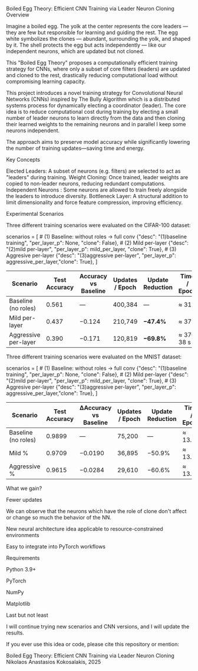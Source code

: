 Boiled Egg Theory: Efficient CNN Training via Leader Neuron Cloning
Overview

Imagine a boiled egg.
The yolk at the center represents the core leaders — they are few but responsible for learning and guiding the rest.
The egg white symbolizes the clones — abundant, surrounding the yolk, and shaped by it.
The shell protects the egg but acts independently — like our independent neurons, which are updated but not cloned.

This "Boiled Egg Theory" proposes a computationally efficient training strategy for CNNs, 
where only a subset of core filters (leaders) are updated and cloned to the rest, 
drastically reducing computational load without compromising learning capacity.

This project introduces a novel training strategy for Convolutional Neural Networks (CNNs) inspired by 
The Bully Algorithm which is a distributed systems process for dynamically electing a coordinator (leader). 
The core idea is to reduce computational cost during training by electing a small number of leader neurons to learn directly from the data 
and then cloning their learned weights to the remaining neurons and in parallel I keep some neurons independent.

The approach aims to preserve model accuracy while significantly lowering the number of training updates—saving time and energy.

Key Concepts

Elected Leaders: A subset of neurons (e.g. filters) are selected to act as "leaders" during training.
Weight Cloning: Once trained, leader weights are copied to non-leader neurons, reducing redundant computations.
Independent Neurons : Some neurons are allowed to train freely alongside the leaders to introduce diversity.
Bottleneck Layer: A structural addition to limit dimensionality and force feature compression, improving efficiency.

Experimental Scenarios

Three different training scenarios were evaluated on the CIFAR-100 dataset:

scenarios = [
    # (1) Baseline: without roles -> full conv
    {"desc": "(1)baseline training",      "per_layer_p": None,                "clone": False},
    # (2) Mild per-layer
    {"desc": "(2)mild per-layer",         "per_layer_p": mild_per_layer,      "clone": True},
    # (3) Aggresive per-layer
    {"desc": "(3)aggressive per-layer",   "per_layer_p": aggressive_per_layer,"clone": True},
]


| Scenario              | Test Accuracy |Accuracy vs Baseline | Updates / Epoch | Update Reduction | Time / Epoch |
|-----------------------|---------------|---------------------|-----------------|------------------|--------------|
| Baseline (no roles)   | 0.561         | —                   | 400,384         | —                | ≈ 31 s       |
| Mild per-layer        | 0.437         | −0.124              | 210,749         | **−47.4%**       | ≈ 37 s       |
| Aggressive per-layer  | 0.390         | −0.171              | 120,819         | **−69.8%**       | ≈ 37–38 s    |



Three different training scenarios were evaluated on the MNIST dataset:

scenarios = [
    # (1) Baseline: without roles -> full conv
    {"desc": "(1)baseline training",      "per_layer_p": None,                "clone": False},
    # (2) Mild per-layer
    {"desc": "(2)mild per-layer",         "per_layer_p": mild_per_layer,      "clone": True},
    # (3) Aggresive per-layer
    {"desc": "(3)aggressive per-layer",   "per_layer_p": aggressive_per_layer,"clone": True},
]


| Scenario              | Test Accuracy | ΔAccuracy vs Baseline | Updates / Epoch | Update Reduction | Time / Epoch |
|-----------------------|---------------|-----------------------|-----------------|------------------|--------------|
| Baseline (no roles)   | 0.9899        | —                     | 75,200          | —                | ≈ 13.4 s     |
| Mild %                | 0.9709        | −0.0190               | 36,895          | −50.9%           | ≈ 13.7 s     |
| Aggressive %          | 0.9615        | −0.0284               | 29,610          | −60.6%           | ≈ 13.9 s     |

What we gain?

Fewer updates 

We can observe that the neurons which have the role of clone don't affect or change so much the behavior of the NN.

New neural architecture idea applicable to resource-constrained environments

Easy to integrate into PyTorch workflows



Requirements

Python 3.9+

PyTorch

NumPy

Matplotlib

Last but not least

I will continue trying new scenarios and CNN versions, and I will update the results.

If you ever use this idea or code, please cite this repository or mention:

Boiled Egg Theory: Efficient CNN Training via Leader Neuron Cloning
Nikolaos Anastasios Kokosalakis, 2025